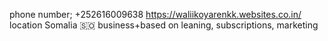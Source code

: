 phone number; +252616009638
https://waliikoyarenkk.websites.co.in/
location Somalia 🇸🇴 
business+based on leaning, subscriptions, marketing 
